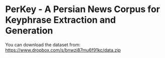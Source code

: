 # PerKey - A Persian News Corpus for Keyphrase Extraction and Generation

You can download the dataset from: https://www.dropbox.com/s/bnwzi87mu6f91kc/data.zip
